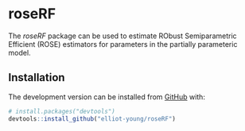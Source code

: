 
<!-- README.md is generated from README.Rmd. Please edit that file -->

# roseRF

<!-- badges: start -->
<!-- badges: end -->

The *roseRF* package can be used to estimate RObust Semiparametric Efficient (ROSE) estimators for parameters in the partially parameteric model.

## Installation

<!-- relevant once accepted on CRAN
You can install the released version of sandwich.boost from [CRAN](https://CRAN.R-project.org) with:

``` r
install.packages("roseRF")
```
 -->

The development version can be installed from
[GitHub](https://github.com/) with:

``` r
# install.packages("devtools")
devtools::install_github("elliot-young/roseRF")
```

<!--
## Example

This is a basic example which shows you how to solve a common problem:

```{r example}
library(roseRF)
## basic example code
```
-->

